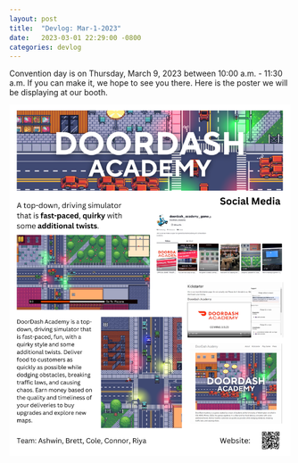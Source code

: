 ```yaml
---
layout: post
title:  "Devlog: Mar-1-2023"
date:   2023-03-01 22:29:00 -0800
categories: devlog
---
```


Convention day is on Thursday, March 9, 2023 between 10:00 a.m. - 11:30 a.m.
If you can make it, we hope to see you there.
Here is the poster we will be displaying at our booth.

![Game Poster](/assets/img/game-poster.png)
